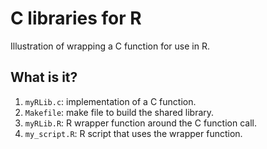 # C libraries for R

Illustration of wrapping a C function for use in R.


## What is it?

1. `myRLib.c`: implementation of a C function.
1. `Makefile`: make file to build the shared library.
1. `myRLib.R`: R wrapper function around the C function call.
1. `my_script.R`: R script that uses the wrapper function.
